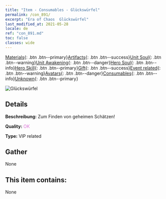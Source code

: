 ```yaml
---
title: "Item - Consumables - Glückswürfel"
permalink: /con_891/
excerpt: "Era of Chaos  Glückswürfel"
last_modified_at: 2021-05-28
locale: de
ref: "con_891.md"
toc: false
classes: wide
---
```

 [Materials](/ItemsDE/){: .btn .btn--primary}[Artifacts](/ItemsDE/Artifacts/){: .btn .btn--success}[Unit Soul](/ItemsDE/UnitSoul/){: .btn .btn--warning}[Unit Awakening](/ItemsDE/UnitAwakening/){: .btn .btn--danger}[Hero Soul](/ItemsDE/HeroSoul/){: .btn .btn--info}[Hero Skill](/ItemsDE/HeroSkill/){: .btn .btn--primary}[Gift](/ItemsDE/Gift/){: .btn .btn--success}[Event related](/ItemsDE/Events/){: .btn .btn--warning}[Avatars](/ItemsDE/Avatars/){: .btn .btn--danger}[Consumables](/ItemsDE/Consumables/){: .btn .btn--info}[Unknown](/ItemsDE/Unknown/){: .btn .btn--primary}

 ![Glückswürfel](/images/t/i_39985.png)

## Details
 **Beschreibung:** Zum Finden von geheimen Schätzen!

 **Quality:** <span style="color: #DA70D6">OK</span>

 **Type:** VIP related

## Gather

  None

## This item contains:

  None

